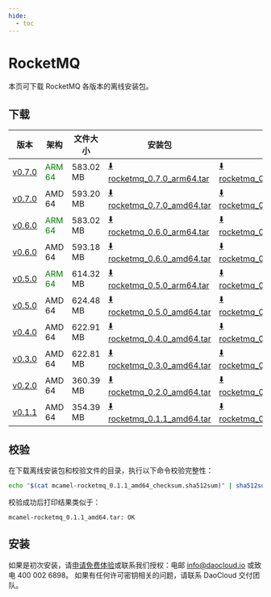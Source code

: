 ```yaml
---
hide:
  - toc
---
```


# RocketMQ

本页可下载 RocketMQ 各版本的离线安装包。

## 下载

| 版本 | 架构 | 文件大小 | 安装包 | 校验文件 | 更新日期 |
| ---- | --- | ------- | ----- | ------ | ------- |
| [v0.7.0](../../../middleware/rocketmq/release-notes.md) | <font color=green>ARM 64</font> | 583.02 MB | [:arrow_down: rocketmq_0.7.0_arm64.tar](https://qiniu-download-public.daocloud.io/DaoCloud_Enterprise/mcamel-rocketmq_0.7.0_arm64.tar) | [:arrow_down: rocketmq_0.7.0_arm64_checksum.sha512sum](https://qiniu-download-public.daocloud.io/DaoCloud_Enterprise/mcamel-rocketmq_0.7.0_arm64_checksum.sha512sum) | 2024-06-05 |
| [v0.7.0](../../../middleware/rocketmq/release-notes.md) | AMD 64 | 593.20 MB | [:arrow_down: rocketmq_0.7.0_amd64.tar](https://qiniu-download-public.daocloud.io/DaoCloud_Enterprise/mcamel-rocketmq_0.7.0_amd64.tar) | [:arrow_down: rocketmq_0.7.0_amd64_checksum.sha512sum](https://qiniu-download-public.daocloud.io/DaoCloud_Enterprise/mcamel-rocketmq_0.7.0_amd64_checksum.sha512sum) | 2024-06-05 |
| [v0.6.0](../../../middleware/rocketmq/release-notes.md) | <font color=green>ARM 64</font> | 583.02 MB | [:arrow_down: rocketmq_0.6.0_arm64.tar](https://qiniu-download-public.daocloud.io/DaoCloud_Enterprise/mcamel-rocketmq_0.6.0_arm64.tar) | [:arrow_down: rocketmq_0.6.0_arm64_checksum.sha512sum](https://qiniu-download-public.daocloud.io/DaoCloud_Enterprise/mcamel-rocketmq_0.6.0_arm64_checksum.sha512sum) | 2024-05-08 |
| [v0.6.0](../../../middleware/rocketmq/release-notes.md) | AMD 64 | 593.18 MB | [:arrow_down: rocketmq_0.6.0_amd64.tar](https://qiniu-download-public.daocloud.io/DaoCloud_Enterprise/mcamel-rocketmq_0.6.0_amd64.tar) | [:arrow_down: rocketmq_0.6.0_amd64_checksum.sha512sum](https://qiniu-download-public.daocloud.io/DaoCloud_Enterprise/mcamel-rocketmq_0.6.0_amd64_checksum.sha512sum) | 2024-05-08 |
| [v0.5.0](../../../middleware/rocketmq/release-notes.md) | <font color="green">ARM 64</font> | 614.32 MB | [:arrow_down: rocketmq_0.5.0_arm64.tar](https://qiniu-download-public.daocloud.io/DaoCloud_Enterprise/mcamel-rocketmq_0.5.0_arm64.tar) | [:arrow_down: rocketmq_0.5.0_arm64_checksum.sha512sum](https://qiniu-download-public.daocloud.io/DaoCloud_Enterprise/mcamel-rocketmq_0.5.0_arm64_checksum.sha512sum) | 2024-04-03 |
| [v0.5.0](../../../middleware/rocketmq/release-notes.md) | AMD 64 | 624.48 MB | [:arrow_down: rocketmq_0.5.0_amd64.tar](https://qiniu-download-public.daocloud.io/DaoCloud_Enterprise/mcamel-rocketmq_0.5.0_amd64.tar) | [:arrow_down: rocketmq_0.5.0_amd64_checksum.sha512sum](https://qiniu-download-public.daocloud.io/DaoCloud_Enterprise/mcamel-rocketmq_0.5.0_amd64_checksum.sha512sum) | 2024-04-03 |
| [v0.4.0](../../../middleware/rocketmq/release-notes.md) | AMD 64 | 622.91 MB | [:arrow_down: rocketmq_0.4.0_amd64.tar](https://qiniu-download-public.daocloud.io/DaoCloud_Enterprise/mcamel-rocketmq_0.4.0_amd64.tar) | [:arrow_down: rocketmq_0.4.0_amd64_checksum.sha512sum](https://qiniu-download-public.daocloud.io/DaoCloud_Enterprise/mcamel-rocketmq_0.4.0_amd64_checksum.sha512sum) | 2024-02-01 |
| [v0.3.0](../../../middleware/rocketmq/release-notes.md) | AMD 64 | 622.81 MB | [:arrow_down: rocketmq_0.3.0_amd64.tar](https://qiniu-download-public.daocloud.io/DaoCloud_Enterprise/mcamel-rocketmq_0.3.0_amd64.tar) | [:arrow_down: rocketmq_0.3.0_amd64_checksum.sha512sum](https://qiniu-download-public.daocloud.io/DaoCloud_Enterprise/mcamel-rocketmq_0.3.0_amd64_checksum.sha512sum) | 2024-01-04 |
| [v0.2.0](../../../middleware/rocketmq/release-notes.md) | AMD 64 | 360.39 MB | [:arrow_down: rocketmq_0.2.0_amd64.tar](https://qiniu-download-public.daocloud.io/DaoCloud_Enterprise/mcamel-rocketmq_0.2.0_amd64.tar) | [:arrow_down: rocketmq_0.2.0_amd64_checksum.sha512sum](https://qiniu-download-public.daocloud.io/DaoCloud_Enterprise/mcamel-rocketmq_0.2.0_amd64_checksum.sha512sum) | 2023-12-10 |
| [v0.1.1](../../../middleware/rocketmq/release-notes.md) | AMD 64 | 354.39 MB | [:arrow_down: rocketmq_0.1.1_amd64.tar](https://qiniu-download-public.daocloud.io/DaoCloud_Enterprise/mcamel-rocketmq_0.1.1_amd64.tar) | [:arrow_down: rocketmq_0.1.1_amd64_checksum.sha512sum](https://qiniu-download-public.daocloud.io/DaoCloud_Enterprise/mcamel-rocketmq_0.1.1_amd64_checksum.sha512sum) | 2023-11-02 |

## 校验

在下载离线安装包和校验文件的目录，执行以下命令校验完整性：

```sh
echo "$(cat mcamel-rocketmq_0.1.1_amd64_checksum.sha512sum)" | sha512sum -c
```

校验成功后打印结果类似于：

```none
mcamel-rocketmq_0.1.1_amd64.tar: OK
```

## 安装

如果是初次安装，请[申请免费体验](../../../dce/license0.md)或联系我们授权：电邮 info@daocloud.io 或致电 400 002 6898。
如果有任何许可密钥相关的问题，请联系 DaoCloud 交付团队。
